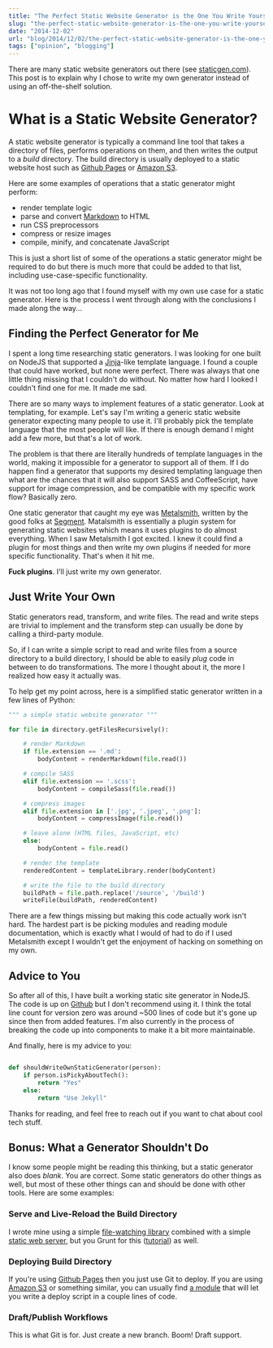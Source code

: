 ```yaml
---
title: "The Perfect Static Website Generator is the One You Write Yourself"
slug: "the-perfect-static-website-generator-is-the-one-you-write-yourself"
date: "2014-12-02"
url: "blog/2014/12/02/the-perfect-static-website-generator-is-the-one-you-write-yourself.html"
tags: ["opinion", "blogging"]
---
```


There are many static website generators out there
(see [staticgen.com](https://www.staticgen.com/)). This post is to explain why I chose to
write my own generator instead of using an off-the-shelf solution.

What is a Static Website Generator?
===================================

A static website generator is typically a command line tool that takes a directory of files,
performs operations on them, and then writes the output to a *build* directory. The build
directory is usually deployed to a static website host such as
[Github Pages](https://pages.github.com/) or [Amazon S3](https://aws.amazon.com/s3/).

Here are some examples of operations that a static generator might perform:

- render template logic
- parse and convert [Markdown](https://daringfireball.net/projects/markdown/) to HTML
- run CSS preprocessors
- compress or resize images
- compile, minify, and concatenate JavaScript

This is just a short list of some of the operations a static generator might be required to
do but there is much more that could be added to that list, including use-case-specific
functionality.

It was not too long ago that I found myself with my own use case for a static generator. Here is
the process I went through along with the conclusions I made along the way...


Finding the Perfect Generator for Me
------------------------------------

I spent a long time researching static generators. I was looking for one
built on NodeJS that supported a [Jinja](https://jinja.pocoo.org/docs/dev/)-like template
language. I found a couple that could have worked, but none were perfect. There was always
that one little thing missing that I couldn't do without. No matter how hard I looked I couldn't
find one for me. It made me sad.

There are so many ways to implement features of a static generator. Look at templating,
for example. Let's say I'm writing a generic static website generator expecting
many people to use it. I'll probably pick the template language that the most people will like. If
there is enough demand I might add a few more, but that's a lot of work.

The problem is that there are literally hundreds of template languages in the world, making it
impossible for a generator to support all of them. If I do happen find a generator that supports
my desired templating language then what are the chances that it will also support SASS and
CoffeeScript, have support for image compression, and be compatible with my specific work flow?
Basically zero.

One static generator that caught my eye was [Metalsmith](https://www.metalsmith.io/),
written by the good folks at [Segment](https://segment.com/). Matalsmith is essentially a plugin
system for generating static websites which means it uses plugins to do almost everything.
When I saw Metalsmith I got excited. I knew it could find a plugin for most things and then write
my own plugins if needed for more specific functionality. That's when it hit me.

**Fuck plugins**. I'll just write my own generator.


Just Write Your Own
-------------------

Static generators read, transform, and write files. The read and write steps are trivial to
implement and the transform step can usually be done by calling a third-party module.

So, if I can write a simple script to read and write files from a source directory to a build
directory, I should be able to easily *plug* code in between to do transformations. The more I
thought about it, the more I realized how easy it actually was.

To help get my point across, here is a simplified static generator written in a few lines of Python:

```python
""" a simple static website generator """

for file in directory.getFilesRecursively():

    # render Markdown
    if file.extension == '.md':
        bodyContent = renderMarkdown(file.read())

    # compile SASS
    elif file.extension == '.scss':
        bodyContent = compileSass(file.read())

    # compress images
    elif file.extension in ['.jpg', '.jpeg', '.png']:
        bodyContent = compressImage(file.read())

    # leave alone (HTML files, JavaScript, etc)
    else:
        bodyContent = file.read()

    # render the template
    renderedContent = templateLibrary.render(bodyContent)

    # write the file to the build directory
    buildPath = file.path.replace('/source', '/build')
    writeFile(buildPath, renderedContent)
```

There are a few things missing but making this code actually work isn't hard. The hardest
part is be picking modules and reading module documentation, which is exactly what I would of had
to do if I used Metalsmith except I wouldn't get the enjoyment of hacking on something on my own.


Advice to You
-------------

So after all of this, I have built a working static site generator in NodeJS. The code is up
on [Github](https://github.com/gschier/balloon) but I don't recommend using it. I think the total
line count for version zero was around ~500 lines of code but it's gone up since then from added
features. I'm also currently in the process of breaking the code up into components to make it a
bit more maintainable.

And finally, here is my advice to you:

```python

def shouldWriteOwnStaticGenerator(person):
    if person.isPickyAboutTech():
        return "Yes"
    else:
        return "Use Jekyll"
```

Thanks for reading, and feel free to reach out if you want to chat about cool tech stuff.



Bonus: What a Generator Shouldn't Do
------------------------------------

I know some people might be reading this thinking, but a static generator also does *blank*. You
are correct. Some static generators do other things as well, but most of these other things can
and should be done with other tools. Here are some examples:

### Serve and Live-Reload the Build Directory

I wrote mine using a simple [file-watching library](https://github.com/paulmillr/chokidar) combined
with a simple [static web server](https://github.com/expressjs/serve-static), but you Grunt for
this ([tutorial](https://rhumaric.com/2013/05/reloading-magic-with-grunt-and-livereload/)) as well.


### Deploying Build Directory

If you're using [Github Pages](https://pages.github.com/) then you just use Git to deploy. If you
are using [Amazon S3](https://aws.amazon.com/s3/) or something similar, you can usually find
[a module](https://www.npmjs.org/package/s3) that will let you write a deploy script in a couple
lines of code.


### Draft/Publish Workflows

This is what Git is for. Just create a new branch. Boom! Draft support.
